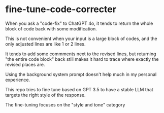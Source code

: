 # fine-tune-code-correcter

When you ask a "code-fix" to ChatGPT 4o, it tends to return the whole block of code back with some modification. 

This is not convenient when your input is a large block of codes, and the only adjusted lines are like 1 or 2 lines. 

It tends to add some commments next to the revised lines, but returning "the entire code block" back still makes it hard to trace where exactly the revised places are. 

Using the background system prompt doesn't help much in my personal experience. 

This repo tries to fine tune based on GPT 3.5 to have a stable LLM that targets the right style of the response. 

The fine-tuning focuses on the "style and tone" category
